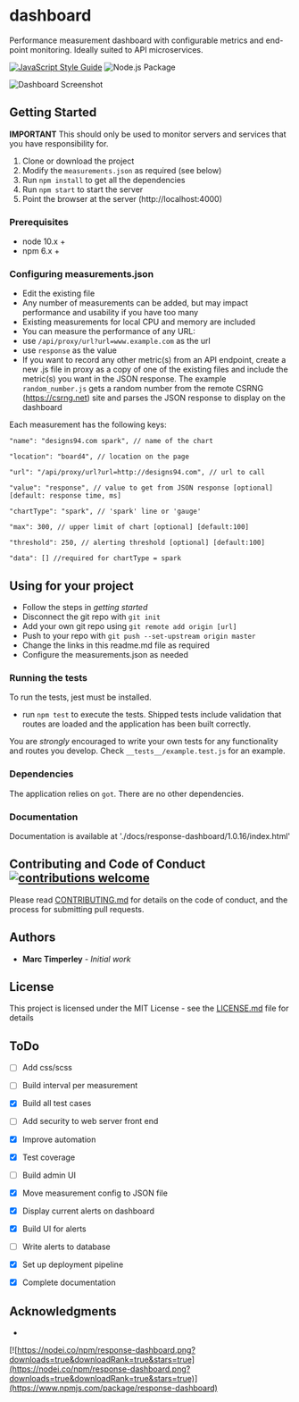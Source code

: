 # dashboard
Performance measurement dashboard with configurable metrics and end-point monitoring. Ideally suited to API microservices.

[![JavaScript Style Guide](https://img.shields.io/badge/code_style-standard-brightgreen.svg)](https://standardjs.com)
![Node.js Package](https://github.com/MarcTimperley/response-dashboard/workflows/Node.js%20Package/badge.svg)

<img alt="Dashboard Screenshot" src="https://raw.githubusercontent.com/MarcTimperley/response-dashboard/master/response-dashboard-anim.gif">

## Getting Started

**IMPORTANT** This should only be used to monitor servers and services that you have responsibility for.

  1. Clone or download the project
  2. Modify the `measurements.json` as required (see below)
  3. Run `npm install` to get all the dependencies
  4. Run `npm start` to start the server
  5. Point the browser at the server (http://localhost:4000)

### Prerequisites

- node 10.x +
- npm 6.x +

### Configuring measurements.json

  - Edit the existing file
  - Any number of measurements can be added, but may impact performance and usability if you have too many
  - Existing measurements for local CPU and memory are included
  - You can measure the performance of any URL:
   - use `/api/proxy/url?url=www.example.com` as the url
   - use `response` as the value
  - If you want to record any other metric(s) from an API endpoint, create a new .js file in proxy as a copy of one of the existing files and include the metric(s) you want in the JSON response. The example `random_number.js` gets a random number from the remote CSRNG (https://csrng.net) site and parses the JSON response to display on the dashboard

  Each measurement has the following keys:

    "name": "designs94.com spark", // name of the chart

    "location": "board4", // location on the page

    "url": "/api/proxy/url?url=http://designs94.com", // url to call

    "value": "response", // value to get from JSON response [optional] [default: response time, ms]

    "chartType": "spark", // 'spark' line or 'gauge'
    
    "max": 300, // upper limit of chart [optional] [default:100]
    
    "threshold": 250, // alerting threshold [optional] [default:100]
    
    "data": [] //required for chartType = spark


## Using for your project

 - Follow the steps in _getting started_
 - Disconnect the git repo with `git init`
 - Add your own git repo using `git remote add origin [url]`
 - Push to your repo with `git push --set-upstream origin master`
 - Change the links in this readme.md file as required
 - Configure the measurements.json as needed
 
### Running the tests

To run the tests, jest must be installed.

- run `npm test` to execute the tests. Shipped tests include validation that routes are loaded and the application has been built correctly.

You are _strongly_ encouraged to write your own tests for any functionality and routes you develop. Check `__tests__/example.test.js` for an example.

### Dependencies

The application relies on `got`. There are no other dependencies.

### Documentation

Documentation is available at './docs/response-dashboard/1.0.16/index.html'

## Contributing and Code of Conduct [![contributions welcome](https://img.shields.io/badge/contributions-welcome-brightgreen.svg?style=flat)](https://github.com/MarcTimperley/response-dashboard/issues)

Please read [CONTRIBUTING.md](CONTRIBUTING.md) for details on the code of conduct, and the process for submitting pull requests.

## Authors

* **Marc Timperley** - *Initial work*

## License

This project is licensed under the MIT License - see the [LICENSE.md](LICENSE.md) file for details

## ToDo

- [ ] Add css/scss
- [ ] Build interval per measurement
- [X] Build all test cases
- [ ] Add security to web server front end
- [X] Improve automation
- [X] Test coverage
- [ ] Build admin UI
- [X] Move measurement config to JSON file
- [X] Display current alerts on dashboard
- [X] Build UI for alerts
- [ ] Write alerts to database
- [X] Set up deployment pipeline
- [X] Complete documentation
 

## Acknowledgments

*

[![https://nodei.co/npm/response-dashboard.png?downloads=true&downloadRank=true&stars=true](https://nodei.co/npm/response-dashboard.png?downloads=true&downloadRank=true&stars=true)](https://www.npmjs.com/package/response-dashboard)
